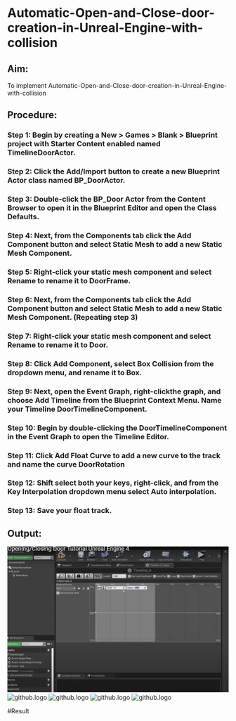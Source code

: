 # Automatic-Open-and-Close-door-creation-in-Unreal-Engine-with-collision


## Aim:
To implement Automatic-Open-and-Close-door-creation-in-Unreal-Engine-with-collision



## Procedure:
### Step 1: Begin by creating a New > Games > Blank > Blueprint project with Starter Content enabled named TimelineDoorActor.

### Step 2: Click the Add/Import button to create a new Blueprint Actor class named BP_DoorActor.

### Step 3: Double-click the BP_Door Actor from the Content Browser to open it in the Blueprint Editor and open the Class Defaults.

### Step 4: Next, from the Components tab click the Add Component button and select Static Mesh to add a new Static Mesh Component.

### Step 5: Right-click your static mesh component and select Rename to rename it to DoorFrame.

### Step 6: Next, from the Components tab click the Add Component button and select Static Mesh to add a new Static Mesh Component. (Repeating step 3)

### Step 7: Right-click your static mesh component and select Rename to rename it to Door.

### Step 8: Click Add Component, select Box Collision from the dropdown menu, and rename it to Box.

### Step 9: Next, open the Event Graph, right-clickthe graph, and choose Add Timeline from the Blueprint Context Menu. Name your Timeline DoorTimelineComponent.

### Step 10: Begin by double-clicking the DoorTimelineComponent in the Event Graph to open the Timeline Editor.

### Step 11: Click Add Float Curve to add a new curve to the track and name the curve DoorRotation

### Step 12: Shift select both your keys, right-click, and from the Key Interpolation dropdown menu select Auto interpolation.

### Step 13: Save your float track.

## Output:
![github.logo](EX5.png)
![github.logo](EX5.1.png)
![github.logo](EX5.2.png)
![github.logo](EX5.3.png)
![github.logo](EX5.4.png)

#Result
